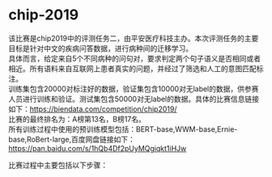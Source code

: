 # chip-2019
该比赛是chip2019中的评测任务二，由平安医疗科技主办。本次评测任务的主要目标是针对中文的疾病问答数据，进行病种间的迁移学习。  
具体而言，给定来自5个不同病种的问句对，要求判定两个句子语义是否相同或者相近。所有语料来自互联网上患者真实的问题，并经过了筛选和人工的意图匹配标注。  
训练集包含20000对标注好的数据，验证集包含10000对无label的数据，供参赛人员进行训练和验证。测试集包含50000对无label的数据。具体的比赛信息链接如下：https://biendata.com/competition/chip2019/  
比赛的最终排名为：A榜第13名，B榜17名。  
所有训练过程中使用的预训练模型包括：BERT-base,WWM-base,Ernie-base,RoBert-large,百度网盘链接如下：https://pan.baidu.com/s/1hQb4Df2pUyMQgiqkt1iHJw  

比赛过程中主要包括以下步骤：
